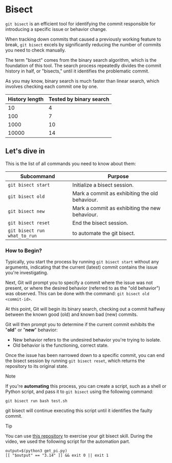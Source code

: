 # Bisect

`git bisect` is an efficient tool for identifying the commit responsible for introducing a specific issue or behavior change.

When tracking down commits that caused a previously working feature to break, `git bisect` excels by significantly reducing the number of commits you need to check manually.

The term "bisect" comes from the binary search algorithm, which is the foundation of this tool. The search process repeatedly divides the commit history in half, or "bisects," until it identifies the problematic commit.

As you may know, binary search is much faster than linear search, which involves checking each commit one by one.

| History length | Tested by binary search |
| -------------- | ----------------------- |
| 10             | 4                       |
| 100            | 7                       |
| 1000           | 10                      |
| 10000          | 14                      |

## Let's dive in

This is the list of all commands you need to know about them:

| Subcommand         | Purpose                                        |
| ------------------ | ---------------------------------------------- |
| `git bisect start` | Initialize a bisect session.                   |
| `git bisect old`   | Mark a commit as exhibiting the old behaviour. |
| `git bisect new`   | Mark a commit as exhibiting the new behaviour. |
| `git bisect reset` | End the bisect session.                        |
| `git bisect run what_to_run` | to automate the git bisect.                        |

### How to Begin?

Typically, you start the process by running `git bisect start` without any arguments, indicating that the current (latest) commit contains the issue you're investigating.

Next, Git will prompt you to specify a commit where the issue was not present, or where the desired behavior (referred to as the "old behavior") was observed. This can be done with the command: `git bisect old <commit-id>`.

At this point, Git will begin its binary search, checking out a commit halfway between the known good (old) and known bad (new) commits.

Git will then prompt you to determine if the current commit exhibits the "**old**" or "**new**" behavior:

- New behavior refers to the undesired behavior you're trying to isolate.
- Old behavior is the functioning, correct state.

Once the issue has been narrowed down to a specific commit, you can end the bisect session by running `git bisect reset`, which returns the repository to its original state.

> [!NOTE]
> If you're **automating** this process, you can create a script, such as a shell or Python script, and pass it to `git bisect` using the following command:
>
> ```shell
> git bisect run bash test.sh
> ```
>
> git bisect will continue executing this script until it identifies the faulty commit.

> [!TIP]
>
> You can use [this repository](https://github.com/bast/git-bisect-exercise) to exercise your git bisect skill.
During the video, we used the following script for the automation part.

```shell
output=$(python3 get_pi.py)
[[ "$output" == "3.14" ]] && exit 0 || exit 1
```
